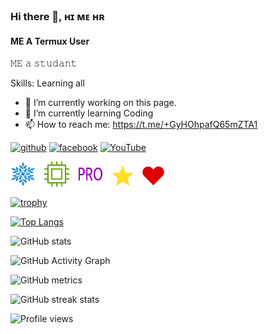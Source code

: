 ### Hi there 👋, ʜɪ  ᴍᴇ ʜʀ
#### ME A Termux User
𝙼𝙴 𝚊 𝚜𝚝𝚞𝚍𝚊𝚗𝚝

Skills: Learning all

- 🔭 I’m currently working on this page. 
- 🌱 I’m currently learning Coding 
- 📫 How to reach me: https://t.me/+GyHOhpafQ65mZTA1 


[<img src='https://cdn.jsdelivr.net/npm/simple-icons@3.0.1/icons/github.svg' alt='github' height='40'>](https://github.com/9Team10-HR)  [<img src='https://cdn.jsdelivr.net/npm/simple-icons@3.0.1/icons/facebook.svg' alt='facebook' height='40'>](https://www.facebook.com/https://www.facebook.com/100078472245266/posts/1001469724326344/?substory_index=1001469724326344&app=fbl)  [<img src='https://cdn.jsdelivr.net/npm/simple-icons@3.0.1/icons/youtube.svg' alt='YouTube' height='40'>](https://www.youtube.com/channel/linux.118)  

<a href='https://archiveprogram.github.com/'><img src='https://raw.githubusercontent.com/acervenky/animated-github-badges/master/assets/acbadge.gif' width='40' height='40'></a> <a href='https://docs.github.com/en/developers'><img src='https://raw.githubusercontent.com/acervenky/animated-github-badges/master/assets/devbadge.gif' width='40' height='40'></a> <a href='https://github.com/pricing'><img src='https://raw.githubusercontent.com/acervenky/animated-github-badges/master/assets/pro.gif' width='40' height='40'></a> <a href='https://stars.github.com/'><img src='https://raw.githubusercontent.com/acervenky/animated-github-badges/master/assets/starbadge.gif' width='35' height='35'></a> <a href='https://docs.github.com/en/github/supporting-the-open-source-community-with-github-sponsors'><img src='https://raw.githubusercontent.com/acervenky/animated-github-badges/master/assets/sponsorbadge.gif' width='35' height='35'></a> 

[![trophy](https://github-profile-trophy.vercel.app/?username=9Team10-HR)](https://github.com/ryo-ma/github-profile-trophy)

[![Top Langs](https://github-readme-stats.vercel.app/api/top-langs/?username=9Team10-HR)](https://github.com/anuraghazra/github-readme-stats)

![GitHub stats](https://github-readme-stats.vercel.app/api?username=9Team10-HR&show_icons=true&count_private=true)  

![GitHub Activity Graph](https://activity-graph.herokuapp.com/graph?username=9Team10-HR)  

![GitHub metrics](https://metrics.lecoq.io/9Team10-HR)  

![GitHub streak stats](https://streak-stats.demolab.com/?user=9Team10-HR)  

![Profile views](https://gpvc.arturio.dev/9Team10-HR)  
